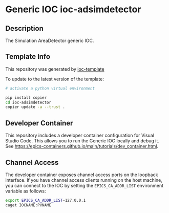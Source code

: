# Generic IOC ioc-adsimdetector

## Description
The Simulation AreaDetector generic IOC.

## Template Info
This repository was generated by
[ioc-template](https://github.com/epics-containers/ioc-template)

To update to the latest version of the template:

```bash
# activate a python virtual environment

pip install copier
cd ioc-adsimdetector
copier update -a --trust .
```

## Developer Container

This repository includes a developer container configuration for Visual Studio Code. This allows you to run the Generic IOC locally and debug it. See https://epics-containers.github.io/main/tutorials/dev_container.html.

## Channel Access

The developer container exposes channel access ports on the loopback interface. If you have channel access clients running on the host machine, you can connect to the IOC by setting the `EPICS_CA_ADDR_LIST` environment variable as follows:

```bash
export EPICS_CA_ADDR_LIST=127.0.0.1
caget IOCNAME:PVNAME
```
